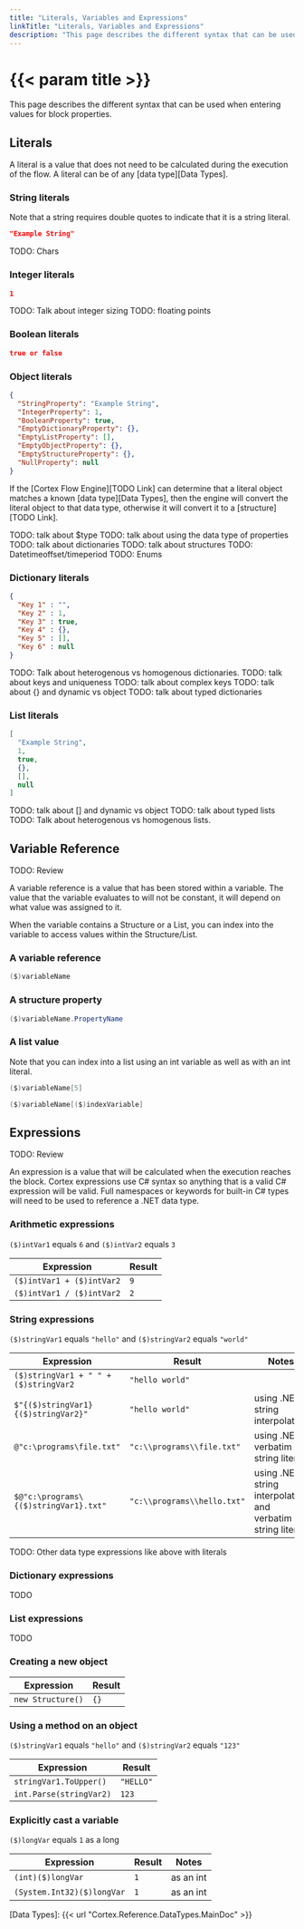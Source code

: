 ```yaml
---
title: "Literals, Variables and Expressions"
linkTitle: "Literals, Variables and Expressions"
description: "This page describes the different syntax that can be used when entering values for block properties."
---
```


# {{< param title >}}

This page describes the different syntax that can be used when entering values for block properties.

## Literals

A literal is a value that does not need to be calculated during the execution of the flow. A literal can be of any [data type][Data Types].

### String literals

Note that a string requires double quotes to indicate that it is a string literal.

```json
"Example String"
```

TODO: Chars

### Integer literals

```json
1
```

TODO: Talk about integer sizing
TODO: floating points

### Boolean literals

```json
true or false
```

### Object literals

```json
{
  "StringProperty": "Example String",
  "IntegerProperty": 1,
  "BooleanProperty": true,
  "EmptyDictionaryProperty": {},
  "EmptyListProperty": [],
  "EmptyObjectProperty": {},
  "EmptyStructureProperty": {},
  "NullProperty": null
}
```

If the [Cortex Flow Engine][TODO Link] can determine that a literal object matches a known [data type][Data Types], then the engine will convert the literal object to that data type, otherwise it will convert it to a [structure][TODO Link].

TODO: talk about $type
TODO: talk about using the data type of properties
TODO: talk about dictionaries
TODO: talk about structures
TODO: Datetimeoffset/timeperiod
TODO: Enums

### Dictionary literals

```json
{
  "Key 1" : "",
  "Key 2" : 1,
  "Key 3" : true,
  "Key 4" : {},
  "Key 5" : [],
  "Key 6" : null
}
```

TODO: Talk about heterogenous vs homogenous dictionaries.
TODO: talk about keys and uniqueness
TODO: talk about complex keys
TODO: talk about {} and dynamic vs object
TODO: talk about typed dictionaries

### List literals

```json
[
  "Example String",
  1,
  true,
  {},
  [],
  null
]
```

TODO: talk about [] and dynamic vs object
TODO: talk about typed lists
TODO: Talk about heterogenous vs homogenous lists.

## Variable Reference

TODO: Review

A variable reference is a value that has been stored within a variable. The value that the variable evaluates to will not be constant, it will depend on what value was assigned to it.

When the variable contains a Structure or a List, you can index into the variable to access values within the Structure/List.

### A variable reference

```csharp
($)variableName
```

### A structure property

```csharp
($)variableName.PropertyName
```

### A list value

Note that you can index into a list using an int variable as well as with an int literal.

```csharp
($)variableName[5]
```

```csharp
($)variableName[($)indexVariable]
```

## Expressions

TODO: Review

An expression is a value that will be calculated when the execution reaches the block. Cortex expressions use C# syntax so anything that is a valid C# expression will be valid. Full namespaces or keywords for built-in C# types will need to be used to reference a .NET data type.

### Arithmetic expressions

`($)intVar1` equals `6` and `($)intVar2` equals `3`

| Expression                | Result |
|---------------------------|--------|
| `($)intVar1 + ($)intVar2` | `9`    |
| `($)intVar1 / ($)intVar2` | `2`    |

### String expressions

`($)stringVar1` equals `"hello"` and `($)stringVar2` equals `"world"`

| Expression                            | Result                       | Notes                              |
|---------------------------------------|------------------------------|------------------------------------|
| `($)stringVar1 + " " + ($)stringVar2` | `"hello world"`              |                                    |
| `$"{($)stringVar1} {($)stringVar2}"`  | `"hello world"`              | using .NET string interpolation    |
| `@"c:\programs\file.txt"`             | `"c:\\programs\\file.txt"`   | using .NET verbatim string literal |
| `$@"c:\programs\{($)stringVar1}.txt"` | `"c:\\programs\\hello.txt"`  | using .NET string interpolation and verbatim string literal |

TODO: Other data type expressions like above with literals

### Dictionary expressions

TODO

### List expressions

TODO

### Creating a new object

| Expression        | Result |
|-------------------|--------|
| `new Structure()` | `{}`   |

### Using a method on an object

`($)stringVar1` equals `"hello"` and `($)stringVar2` equals `"123"`

| Expression              | Result    |
|-------------------------|-----------|
| `stringVar1.ToUpper()`  | `"HELLO"` |
| `int.Parse(stringVar2)` | `123`     |

### Explicitly cast a variable

`($)longVar` equals `1` as a long

| Expression                 | Result | Notes     |
|----------------------------|--------|-----------|
| `(int)($)longVar`          | `1`    | as an int |
| `(System.Int32)($)longVar` | `1`    | as an int |

[Data Types]: {{< url "Cortex.Reference.DataTypes.MainDoc" >}}
